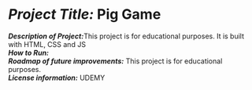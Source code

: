 # <h1><strong><em>Project Title:</em></strong> Pig Game</H1>
<strong><em>Description of Project:</em></strong>This project is for educational purposes. It is built with HTML, CSS and JS<br>
<strong><em>How to Run:</em></strong>  <br>
<strong><em>Roadmap of future improvements:</em></strong>  This project is for educational purposes. <br>
<strong><em>License information:</em></strong>  UDEMY <br>
